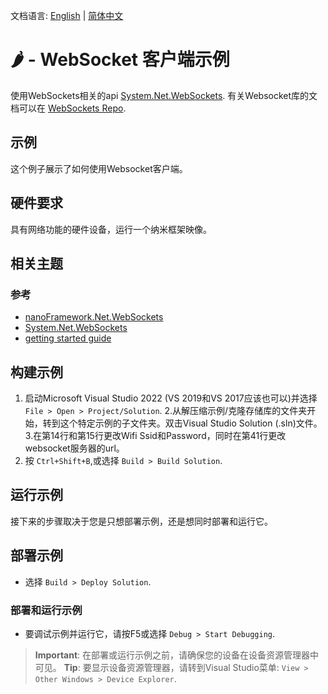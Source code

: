 文档语言: [English](README.md) | [简体中文](README.zh-cn.md)

# 🌶️ - WebSocket 客户端示例

使用WebSockets相关的api [System.Net.WebSockets](http://docs.nanoframework.net/api/System.Net.WebSockets.html). 有关Websocket库的文档可以在 [WebSockets Repo](https://github.com/nanoframework/System.Net.WebSockets).

## 示例
这个例子展示了如何使用Websocket客户端。

## 硬件要求

具有网络功能的硬件设备，运行一个纳米框架映像。

## 相关主题

### 参考

- [nanoFramework.Net.WebSockets](https://github.com/nanoframework/System.Net.WebSockets/blob/develop/README.md)
- [System.Net.WebSockets](http://docs.nanoframework.net/api/System.Net.WebSockets.html)
- [getting started guide](https://www.feiko.io/posts/2022-01-03-getting-started-with-net-nanoframework)

## 构建示例

1. 启动Microsoft Visual Studio 2022 (VS 2019和VS 2017应该也可以)并选择 `File > Open > Project/Solution`.
2.从解压缩示例/克隆存储库的文件夹开始，转到这个特定示例的子文件夹。双击Visual Studio Solution (.sln)文件。
3.在第14行和第15行更改Wifi Ssid和Password，同时在第41行更改websocket服务器的url。
4. 按 `Ctrl+Shift+B`,或选择 `Build > Build Solution`.

## 运行示例

接下来的步骤取决于您是只想部署示例，还是想同时部署和运行它。

## 部署示例

- 选择 `Build > Deploy Solution`.

### 部署和运行示例

- 要调试示例并运行它，请按F5或选择 `Debug > Start Debugging`.

> **Important**: 在部署或运行示例之前，请确保您的设备在设备资源管理器中可见。
> **Tip**: 要显示设备资源管理器，请转到Visual Studio菜单: `View > Other Windows > Device Explorer`.
